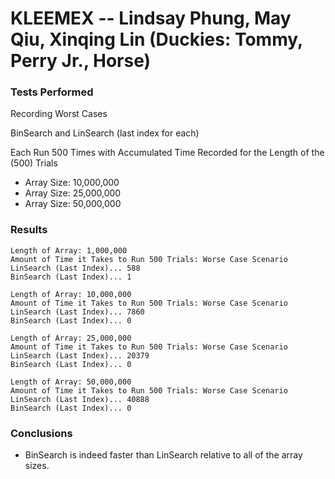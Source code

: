 # KLEEMEX -- Lindsay Phung, May Qiu, Xinqing Lin (Duckies: Tommy, Perry Jr., Horse)

### Tests Performed
Recording Worst Cases

BinSearch and LinSearch (last index for each)

Each Run 500 Times with Accumulated Time Recorded for the Length of the (500) Trials
- Array Size: 10,000,000
- Array Size: 25,000,000
- Array Size: 50,000,000

### Results
~~~~~~~~~~~~~~~~~~~~~~~~~~~~~~~~~
Length of Array: 1,000,000
Amount of Time it Takes to Run 500 Trials: Worse Case Scenario
LinSearch (Last Index)... 588
BinSearch (Last Index)... 1
~~~~~~~~~~~~~~~~~~~~~~~~~~~~~~~~~
~~~~~~~~~~~~~~~~~~~~~~~~~~~~~~~~~
Length of Array: 10,000,000
Amount of Time it Takes to Run 500 Trials: Worse Case Scenario
LinSearch (Last Index)... 7860
BinSearch (Last Index)... 0
~~~~~~~~~~~~~~~~~~~~~~~~~~~~~~~~~
~~~~~~~~~~~~~~~~~~~~~~~~~~~~~~~~~
Length of Array: 25,000,000
Amount of Time it Takes to Run 500 Trials: Worse Case Scenario
LinSearch (Last Index)... 20379
BinSearch (Last Index)... 0
~~~~~~~~~~~~~~~~~~~~~~~~~~~~~~~~~
~~~~~~~~~~~~~~~~~~~~~~~~~~~~~~~~~
Length of Array: 50,000,000
Amount of Time it Takes to Run 500 Trials: Worse Case Scenario
LinSearch (Last Index)... 40888
BinSearch (Last Index)... 0
~~~~~~~~~~~~~~~~~~~~~~~~~~~~~~~~~

### Conclusions
- BinSearch is indeed faster than LinSearch relative to all of the array sizes.
